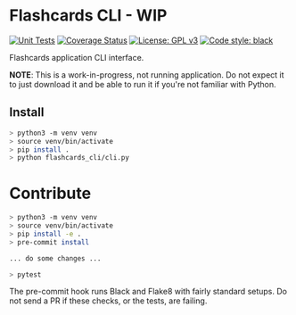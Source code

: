 # Flashcards CLI - WIP

[![Unit Tests](https://github.com/ebisu-flashcards/flashcards-cli/actions/workflows/tests.yml/badge.svg)](https://github.com/ebisu-flashcards/flashcards-cli/actions/workflows/tests.yml)  [![Coverage Status](https://coveralls.io/repos/github/ebisu-flashcards/flashcards-cli/badge.svg)](https://coveralls.io/github/ebisu-flashcards/flashcards-cli)  [![License: GPL v3](https://img.shields.io/badge/License-GPLv3-blue.svg)](https://www.gnu.org/licenses/gpl-3.0)   <a href="https://github.com/psf/black"><img alt="Code style: black" src="https://img.shields.io/badge/code%20style-black-000000.svg"></a>

Flashcards application CLI interface.

**NOTE**: This is a work-in-progress, not running application. 
Do not expect it to just download it and be able to run it if you're not
familiar with Python.

## Install

```bash
> python3 -m venv venv
> source venv/bin/activate
> pip install .
> python flashcards_cli/cli.py
```

# Contribute

```bash
> python3 -m venv venv
> source venv/bin/activate
> pip install -e .
> pre-commit install

... do some changes ...

> pytest
```
The pre-commit hook runs Black and Flake8 with fairly standard setups. Do not send a PR if these checks, or the tests, are failing.
